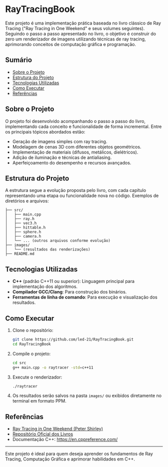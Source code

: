 # RayTracingBook

Este projeto é uma implementação prática baseada no livro clássico de Ray Tracing ("Ray Tracing in One Weekend" e seus volumes seguintes). Seguindo o passo a passo apresentado no livro, o objetivo é construir do zero um renderizador de imagens utilizando técnicas de ray tracing, aprimorando conceitos de computação gráfica e programação.

## Sumário

- [Sobre o Projeto](#sobre-o-projeto)
- [Estrutura do Projeto](#estrutura-do-projeto)
- [Tecnologias Utilizadas](#tecnologias-utilizadas)
- [Como Executar](#como-executar)
- [Referências](#referências)

## Sobre o Projeto

O projeto foi desenvolvido acompanhando o passo a passo do livro, implementando cada conceito e funcionalidade de forma incremental. Entre os principais tópicos abordados estão:

- Geração de imagens simples com ray tracing.
- Modelagem de cenas 3D com diferentes objetos geométricos.
- Implementação de materiais (difusos, metálicos, dielétricos).
- Adição de iluminação e técnicas de antialiasing.
- Aperfeiçoamento do desempenho e recursos avançados.

## Estrutura do Projeto

A estrutura segue a evolução proposta pelo livro, com cada capítulo representando uma etapa ou funcionalidade nova no código. Exemplos de diretórios e arquivos:

```
├── src/
│   ├── main.cpp
│   ├── ray.h
│   ├── vec3.h
│   ├── hittable.h
│   ├── sphere.h
│   ├── camera.h
│   └── ... (outros arquivos conforme evolução)
├── images/
│   └── (resultados das renderizações)
├── README.md
```

## Tecnologias Utilizadas

- **C++** (padrão C++11 ou superior): Linguagem principal para implementação dos algoritmos.
- **Compilador GCC/Clang**: Para construção dos binários.
- **Ferramentas de linha de comando**: Para execução e visualização dos resultados.

## Como Executar

1. Clone o repositório:
   ```bash
   git clone https://github.com/led-21/RayTracingBook.git
   cd RayTracingBook
   ```

2. Compile o projeto:
   ```bash
   cd src
   g++ main.cpp -o raytracer -std=c++11
   ```

3. Execute o renderizador:
   ```bash
   ./raytracer
   ```

4. Os resultados serão salvos na pasta `images/` ou exibidos diretamente no terminal em formato PPM.

## Referências

- [Ray Tracing in One Weekend (Peter Shirley)](https://raytracing.github.io/)
- [Repositório Oficial dos Livros](https://github.com/RayTracing/raytracing.github.io)
- Documentação C++: https://en.cppreference.com/

---

Este projeto é ideal para quem deseja aprender os fundamentos de Ray Tracing, Computação Gráfica e aprimorar habilidades em C++.
